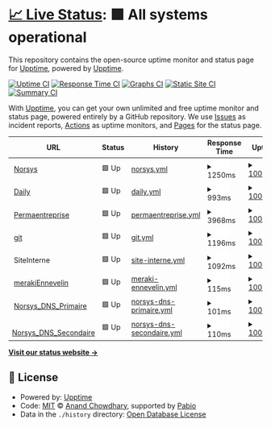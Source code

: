 # [📈 Live Status](https://upptime.github.io/upptime): <!--live status--> **🟩 All systems operational**

This repository contains the open-source uptime monitor and status page for [Upptime](https://upptime.js.org), powered by [Upptime](https://github.com/upptime/upptime).

[![Uptime CI](https://github.com/upptime/upptime/workflows/Uptime%20CI/badge.svg)](https://github.com/upptime/upptime/actions?query=workflow%3A%22Uptime+CI%22)
[![Response Time CI](https://github.com/upptime/upptime/workflows/Response%20Time%20CI/badge.svg)](https://github.com/upptime/upptime/actions?query=workflow%3A%22Response+Time+CI%22)
[![Graphs CI](https://github.com/upptime/upptime/workflows/Graphs%20CI/badge.svg)](https://github.com/upptime/upptime/actions?query=workflow%3A%22Graphs+CI%22)
[![Static Site CI](https://github.com/upptime/upptime/workflows/Static%20Site%20CI/badge.svg)](https://github.com/upptime/upptime/actions?query=workflow%3A%22Static+Site+CI%22)
[![Summary CI](https://github.com/upptime/upptime/workflows/Summary%20CI/badge.svg)](https://github.com/upptime/upptime/actions?query=workflow%3A%22Summary+CI%22)

With [Upptime](https://upptime.js.org), you can get your own unlimited and free uptime monitor and status page, powered entirely by a GitHub repository. We use [Issues](https://github.com/upptime/upptime/issues) as incident reports, [Actions](https://github.com/upptime/upptime/actions) as uptime monitors, and [Pages](https://upptime.github.io/upptime) for the status page.

<!--start: status pages-->
<!-- This summary is generated by Upptime (https://github.com/upptime/upptime) -->
<!-- Do not edit this manually, your changes will be overwritten -->
<!-- prettier-ignore -->
| URL | Status | History | Response Time | Uptime |
| --- | ------ | ------- | ------------- | ------ |
| <img alt="" src="https://icons.duckduckgo.com/ip3/www.norsys.fr.ico" height="13"> [Norsys](https://www.norsys.fr) | 🟩 Up | [norsys.yml](https://github.com/svasseur/uptime/commits/HEAD/history/norsys.yml) | <details><summary><img alt="Response time graph" src="./graphs/norsys/response-time-week.png" height="20"> 1250ms</summary><br><a href="https://upptime.github.io/upptime/history/norsys"><img alt="Response time 1287" src="https://img.shields.io/endpoint?url=https%3A%2F%2Fraw.githubusercontent.com%2Fsvasseur%2Fuptime%2FHEAD%2Fapi%2Fnorsys%2Fresponse-time.json"></a><br><a href="https://upptime.github.io/upptime/history/norsys"><img alt="24-hour response time 943" src="https://img.shields.io/endpoint?url=https%3A%2F%2Fraw.githubusercontent.com%2Fsvasseur%2Fuptime%2FHEAD%2Fapi%2Fnorsys%2Fresponse-time-day.json"></a><br><a href="https://upptime.github.io/upptime/history/norsys"><img alt="7-day response time 1250" src="https://img.shields.io/endpoint?url=https%3A%2F%2Fraw.githubusercontent.com%2Fsvasseur%2Fuptime%2FHEAD%2Fapi%2Fnorsys%2Fresponse-time-week.json"></a><br><a href="https://upptime.github.io/upptime/history/norsys"><img alt="30-day response time 1225" src="https://img.shields.io/endpoint?url=https%3A%2F%2Fraw.githubusercontent.com%2Fsvasseur%2Fuptime%2FHEAD%2Fapi%2Fnorsys%2Fresponse-time-month.json"></a><br><a href="https://upptime.github.io/upptime/history/norsys"><img alt="1-year response time 1287" src="https://img.shields.io/endpoint?url=https%3A%2F%2Fraw.githubusercontent.com%2Fsvasseur%2Fuptime%2FHEAD%2Fapi%2Fnorsys%2Fresponse-time-year.json"></a></details> | <details><summary><a href="https://upptime.github.io/upptime/history/norsys">100.00%</a></summary><a href="https://upptime.github.io/upptime/history/norsys"><img alt="All-time uptime 99.94%" src="https://img.shields.io/endpoint?url=https%3A%2F%2Fraw.githubusercontent.com%2Fsvasseur%2Fuptime%2FHEAD%2Fapi%2Fnorsys%2Fuptime.json"></a><br><a href="https://upptime.github.io/upptime/history/norsys"><img alt="24-hour uptime 100.00%" src="https://img.shields.io/endpoint?url=https%3A%2F%2Fraw.githubusercontent.com%2Fsvasseur%2Fuptime%2FHEAD%2Fapi%2Fnorsys%2Fuptime-day.json"></a><br><a href="https://upptime.github.io/upptime/history/norsys"><img alt="7-day uptime 100.00%" src="https://img.shields.io/endpoint?url=https%3A%2F%2Fraw.githubusercontent.com%2Fsvasseur%2Fuptime%2FHEAD%2Fapi%2Fnorsys%2Fuptime-week.json"></a><br><a href="https://upptime.github.io/upptime/history/norsys"><img alt="30-day uptime 100.00%" src="https://img.shields.io/endpoint?url=https%3A%2F%2Fraw.githubusercontent.com%2Fsvasseur%2Fuptime%2FHEAD%2Fapi%2Fnorsys%2Fuptime-month.json"></a><br><a href="https://upptime.github.io/upptime/history/norsys"><img alt="1-year uptime 99.94%" src="https://img.shields.io/endpoint?url=https%3A%2F%2Fraw.githubusercontent.com%2Fsvasseur%2Fuptime%2FHEAD%2Fapi%2Fnorsys%2Fuptime-year.json"></a></details>
| <img alt="" src="https://icons.duckduckgo.com/ip3/norsys-daily.norsys.fr.ico" height="13"> [Daily](https://norsys-daily.norsys.fr) | 🟩 Up | [daily.yml](https://github.com/svasseur/uptime/commits/HEAD/history/daily.yml) | <details><summary><img alt="Response time graph" src="./graphs/daily/response-time-week.png" height="20"> 993ms</summary><br><a href="https://upptime.github.io/upptime/history/daily"><img alt="Response time 1000" src="https://img.shields.io/endpoint?url=https%3A%2F%2Fraw.githubusercontent.com%2Fsvasseur%2Fuptime%2FHEAD%2Fapi%2Fdaily%2Fresponse-time.json"></a><br><a href="https://upptime.github.io/upptime/history/daily"><img alt="24-hour response time 768" src="https://img.shields.io/endpoint?url=https%3A%2F%2Fraw.githubusercontent.com%2Fsvasseur%2Fuptime%2FHEAD%2Fapi%2Fdaily%2Fresponse-time-day.json"></a><br><a href="https://upptime.github.io/upptime/history/daily"><img alt="7-day response time 993" src="https://img.shields.io/endpoint?url=https%3A%2F%2Fraw.githubusercontent.com%2Fsvasseur%2Fuptime%2FHEAD%2Fapi%2Fdaily%2Fresponse-time-week.json"></a><br><a href="https://upptime.github.io/upptime/history/daily"><img alt="30-day response time 953" src="https://img.shields.io/endpoint?url=https%3A%2F%2Fraw.githubusercontent.com%2Fsvasseur%2Fuptime%2FHEAD%2Fapi%2Fdaily%2Fresponse-time-month.json"></a><br><a href="https://upptime.github.io/upptime/history/daily"><img alt="1-year response time 1000" src="https://img.shields.io/endpoint?url=https%3A%2F%2Fraw.githubusercontent.com%2Fsvasseur%2Fuptime%2FHEAD%2Fapi%2Fdaily%2Fresponse-time-year.json"></a></details> | <details><summary><a href="https://upptime.github.io/upptime/history/daily">100.00%</a></summary><a href="https://upptime.github.io/upptime/history/daily"><img alt="All-time uptime 99.94%" src="https://img.shields.io/endpoint?url=https%3A%2F%2Fraw.githubusercontent.com%2Fsvasseur%2Fuptime%2FHEAD%2Fapi%2Fdaily%2Fuptime.json"></a><br><a href="https://upptime.github.io/upptime/history/daily"><img alt="24-hour uptime 100.00%" src="https://img.shields.io/endpoint?url=https%3A%2F%2Fraw.githubusercontent.com%2Fsvasseur%2Fuptime%2FHEAD%2Fapi%2Fdaily%2Fuptime-day.json"></a><br><a href="https://upptime.github.io/upptime/history/daily"><img alt="7-day uptime 100.00%" src="https://img.shields.io/endpoint?url=https%3A%2F%2Fraw.githubusercontent.com%2Fsvasseur%2Fuptime%2FHEAD%2Fapi%2Fdaily%2Fuptime-week.json"></a><br><a href="https://upptime.github.io/upptime/history/daily"><img alt="30-day uptime 100.00%" src="https://img.shields.io/endpoint?url=https%3A%2F%2Fraw.githubusercontent.com%2Fsvasseur%2Fuptime%2FHEAD%2Fapi%2Fdaily%2Fuptime-month.json"></a><br><a href="https://upptime.github.io/upptime/history/daily"><img alt="1-year uptime 99.94%" src="https://img.shields.io/endpoint?url=https%3A%2F%2Fraw.githubusercontent.com%2Fsvasseur%2Fuptime%2FHEAD%2Fapi%2Fdaily%2Fuptime-year.json"></a></details>
| <img alt="" src="https://icons.duckduckgo.com/ip3/www.permaentreprise.fr.ico" height="13"> [Permaentreprise](https://www.permaentreprise.fr) | 🟩 Up | [permaentreprise.yml](https://github.com/svasseur/uptime/commits/HEAD/history/permaentreprise.yml) | <details><summary><img alt="Response time graph" src="./graphs/permaentreprise/response-time-week.png" height="20"> 3968ms</summary><br><a href="https://upptime.github.io/upptime/history/permaentreprise"><img alt="Response time 4279" src="https://img.shields.io/endpoint?url=https%3A%2F%2Fraw.githubusercontent.com%2Fsvasseur%2Fuptime%2FHEAD%2Fapi%2Fpermaentreprise%2Fresponse-time.json"></a><br><a href="https://upptime.github.io/upptime/history/permaentreprise"><img alt="24-hour response time 3648" src="https://img.shields.io/endpoint?url=https%3A%2F%2Fraw.githubusercontent.com%2Fsvasseur%2Fuptime%2FHEAD%2Fapi%2Fpermaentreprise%2Fresponse-time-day.json"></a><br><a href="https://upptime.github.io/upptime/history/permaentreprise"><img alt="7-day response time 3968" src="https://img.shields.io/endpoint?url=https%3A%2F%2Fraw.githubusercontent.com%2Fsvasseur%2Fuptime%2FHEAD%2Fapi%2Fpermaentreprise%2Fresponse-time-week.json"></a><br><a href="https://upptime.github.io/upptime/history/permaentreprise"><img alt="30-day response time 4157" src="https://img.shields.io/endpoint?url=https%3A%2F%2Fraw.githubusercontent.com%2Fsvasseur%2Fuptime%2FHEAD%2Fapi%2Fpermaentreprise%2Fresponse-time-month.json"></a><br><a href="https://upptime.github.io/upptime/history/permaentreprise"><img alt="1-year response time 4279" src="https://img.shields.io/endpoint?url=https%3A%2F%2Fraw.githubusercontent.com%2Fsvasseur%2Fuptime%2FHEAD%2Fapi%2Fpermaentreprise%2Fresponse-time-year.json"></a></details> | <details><summary><a href="https://upptime.github.io/upptime/history/permaentreprise">100.00%</a></summary><a href="https://upptime.github.io/upptime/history/permaentreprise"><img alt="All-time uptime 99.94%" src="https://img.shields.io/endpoint?url=https%3A%2F%2Fraw.githubusercontent.com%2Fsvasseur%2Fuptime%2FHEAD%2Fapi%2Fpermaentreprise%2Fuptime.json"></a><br><a href="https://upptime.github.io/upptime/history/permaentreprise"><img alt="24-hour uptime 100.00%" src="https://img.shields.io/endpoint?url=https%3A%2F%2Fraw.githubusercontent.com%2Fsvasseur%2Fuptime%2FHEAD%2Fapi%2Fpermaentreprise%2Fuptime-day.json"></a><br><a href="https://upptime.github.io/upptime/history/permaentreprise"><img alt="7-day uptime 100.00%" src="https://img.shields.io/endpoint?url=https%3A%2F%2Fraw.githubusercontent.com%2Fsvasseur%2Fuptime%2FHEAD%2Fapi%2Fpermaentreprise%2Fuptime-week.json"></a><br><a href="https://upptime.github.io/upptime/history/permaentreprise"><img alt="30-day uptime 100.00%" src="https://img.shields.io/endpoint?url=https%3A%2F%2Fraw.githubusercontent.com%2Fsvasseur%2Fuptime%2FHEAD%2Fapi%2Fpermaentreprise%2Fuptime-month.json"></a><br><a href="https://upptime.github.io/upptime/history/permaentreprise"><img alt="1-year uptime 99.94%" src="https://img.shields.io/endpoint?url=https%3A%2F%2Fraw.githubusercontent.com%2Fsvasseur%2Fuptime%2FHEAD%2Fapi%2Fpermaentreprise%2Fuptime-year.json"></a></details>
| <img alt="" src="https://icons.duckduckgo.com/ip3/git.norsys.fr.ico" height="13"> [git](https://git.norsys.fr) | 🟩 Up | [git.yml](https://github.com/svasseur/uptime/commits/HEAD/history/git.yml) | <details><summary><img alt="Response time graph" src="./graphs/git/response-time-week.png" height="20"> 1196ms</summary><br><a href="https://upptime.github.io/upptime/history/git"><img alt="Response time 1098" src="https://img.shields.io/endpoint?url=https%3A%2F%2Fraw.githubusercontent.com%2Fsvasseur%2Fuptime%2FHEAD%2Fapi%2Fgit%2Fresponse-time.json"></a><br><a href="https://upptime.github.io/upptime/history/git"><img alt="24-hour response time 893" src="https://img.shields.io/endpoint?url=https%3A%2F%2Fraw.githubusercontent.com%2Fsvasseur%2Fuptime%2FHEAD%2Fapi%2Fgit%2Fresponse-time-day.json"></a><br><a href="https://upptime.github.io/upptime/history/git"><img alt="7-day response time 1196" src="https://img.shields.io/endpoint?url=https%3A%2F%2Fraw.githubusercontent.com%2Fsvasseur%2Fuptime%2FHEAD%2Fapi%2Fgit%2Fresponse-time-week.json"></a><br><a href="https://upptime.github.io/upptime/history/git"><img alt="30-day response time 1060" src="https://img.shields.io/endpoint?url=https%3A%2F%2Fraw.githubusercontent.com%2Fsvasseur%2Fuptime%2FHEAD%2Fapi%2Fgit%2Fresponse-time-month.json"></a><br><a href="https://upptime.github.io/upptime/history/git"><img alt="1-year response time 1098" src="https://img.shields.io/endpoint?url=https%3A%2F%2Fraw.githubusercontent.com%2Fsvasseur%2Fuptime%2FHEAD%2Fapi%2Fgit%2Fresponse-time-year.json"></a></details> | <details><summary><a href="https://upptime.github.io/upptime/history/git">100.00%</a></summary><a href="https://upptime.github.io/upptime/history/git"><img alt="All-time uptime 99.89%" src="https://img.shields.io/endpoint?url=https%3A%2F%2Fraw.githubusercontent.com%2Fsvasseur%2Fuptime%2FHEAD%2Fapi%2Fgit%2Fuptime.json"></a><br><a href="https://upptime.github.io/upptime/history/git"><img alt="24-hour uptime 100.00%" src="https://img.shields.io/endpoint?url=https%3A%2F%2Fraw.githubusercontent.com%2Fsvasseur%2Fuptime%2FHEAD%2Fapi%2Fgit%2Fuptime-day.json"></a><br><a href="https://upptime.github.io/upptime/history/git"><img alt="7-day uptime 100.00%" src="https://img.shields.io/endpoint?url=https%3A%2F%2Fraw.githubusercontent.com%2Fsvasseur%2Fuptime%2FHEAD%2Fapi%2Fgit%2Fuptime-week.json"></a><br><a href="https://upptime.github.io/upptime/history/git"><img alt="30-day uptime 100.00%" src="https://img.shields.io/endpoint?url=https%3A%2F%2Fraw.githubusercontent.com%2Fsvasseur%2Fuptime%2FHEAD%2Fapi%2Fgit%2Fuptime-month.json"></a><br><a href="https://upptime.github.io/upptime/history/git"><img alt="1-year uptime 99.89%" src="https://img.shields.io/endpoint?url=https%3A%2F%2Fraw.githubusercontent.com%2Fsvasseur%2Fuptime%2FHEAD%2Fapi%2Fgit%2Fuptime-year.json"></a></details>
| <img alt="" src="https://icons.duckduckgo.com/ip3/null.ico" height="13"> SiteInterne | 🟩 Up | [site-interne.yml](https://github.com/svasseur/uptime/commits/HEAD/history/site-interne.yml) | <details><summary><img alt="Response time graph" src="./graphs/site-interne/response-time-week.png" height="20"> 1092ms</summary><br><a href="https://upptime.github.io/upptime/history/site-interne"><img alt="Response time 1177" src="https://img.shields.io/endpoint?url=https%3A%2F%2Fraw.githubusercontent.com%2Fsvasseur%2Fuptime%2FHEAD%2Fapi%2Fsite-interne%2Fresponse-time.json"></a><br><a href="https://upptime.github.io/upptime/history/site-interne"><img alt="24-hour response time 914" src="https://img.shields.io/endpoint?url=https%3A%2F%2Fraw.githubusercontent.com%2Fsvasseur%2Fuptime%2FHEAD%2Fapi%2Fsite-interne%2Fresponse-time-day.json"></a><br><a href="https://upptime.github.io/upptime/history/site-interne"><img alt="7-day response time 1092" src="https://img.shields.io/endpoint?url=https%3A%2F%2Fraw.githubusercontent.com%2Fsvasseur%2Fuptime%2FHEAD%2Fapi%2Fsite-interne%2Fresponse-time-week.json"></a><br><a href="https://upptime.github.io/upptime/history/site-interne"><img alt="30-day response time 1146" src="https://img.shields.io/endpoint?url=https%3A%2F%2Fraw.githubusercontent.com%2Fsvasseur%2Fuptime%2FHEAD%2Fapi%2Fsite-interne%2Fresponse-time-month.json"></a><br><a href="https://upptime.github.io/upptime/history/site-interne"><img alt="1-year response time 1177" src="https://img.shields.io/endpoint?url=https%3A%2F%2Fraw.githubusercontent.com%2Fsvasseur%2Fuptime%2FHEAD%2Fapi%2Fsite-interne%2Fresponse-time-year.json"></a></details> | <details><summary><a href="https://upptime.github.io/upptime/history/site-interne">100.00%</a></summary><a href="https://upptime.github.io/upptime/history/site-interne"><img alt="All-time uptime 99.85%" src="https://img.shields.io/endpoint?url=https%3A%2F%2Fraw.githubusercontent.com%2Fsvasseur%2Fuptime%2FHEAD%2Fapi%2Fsite-interne%2Fuptime.json"></a><br><a href="https://upptime.github.io/upptime/history/site-interne"><img alt="24-hour uptime 100.00%" src="https://img.shields.io/endpoint?url=https%3A%2F%2Fraw.githubusercontent.com%2Fsvasseur%2Fuptime%2FHEAD%2Fapi%2Fsite-interne%2Fuptime-day.json"></a><br><a href="https://upptime.github.io/upptime/history/site-interne"><img alt="7-day uptime 100.00%" src="https://img.shields.io/endpoint?url=https%3A%2F%2Fraw.githubusercontent.com%2Fsvasseur%2Fuptime%2FHEAD%2Fapi%2Fsite-interne%2Fuptime-week.json"></a><br><a href="https://upptime.github.io/upptime/history/site-interne"><img alt="30-day uptime 100.00%" src="https://img.shields.io/endpoint?url=https%3A%2F%2Fraw.githubusercontent.com%2Fsvasseur%2Fuptime%2FHEAD%2Fapi%2Fsite-interne%2Fuptime-month.json"></a><br><a href="https://upptime.github.io/upptime/history/site-interne"><img alt="1-year uptime 99.85%" src="https://img.shields.io/endpoint?url=https%3A%2F%2Fraw.githubusercontent.com%2Fsvasseur%2Fuptime%2FHEAD%2Fapi%2Fsite-interne%2Fuptime-year.json"></a></details>
| <img alt="" src="https://icons.duckduckgo.com/ip3/null.ico" height="13"> [merakiEnnevelin](ennevelin-wired-hppnhzqhtq.dynamic-m.com) | 🟩 Up | [meraki-ennevelin.yml](https://github.com/svasseur/uptime/commits/HEAD/history/meraki-ennevelin.yml) | <details><summary><img alt="Response time graph" src="./graphs/meraki-ennevelin/response-time-week.png" height="20"> 115ms</summary><br><a href="https://upptime.github.io/upptime/history/meraki-ennevelin"><img alt="Response time 122" src="https://img.shields.io/endpoint?url=https%3A%2F%2Fraw.githubusercontent.com%2Fsvasseur%2Fuptime%2FHEAD%2Fapi%2Fmeraki-ennevelin%2Fresponse-time.json"></a><br><a href="https://upptime.github.io/upptime/history/meraki-ennevelin"><img alt="24-hour response time 102" src="https://img.shields.io/endpoint?url=https%3A%2F%2Fraw.githubusercontent.com%2Fsvasseur%2Fuptime%2FHEAD%2Fapi%2Fmeraki-ennevelin%2Fresponse-time-day.json"></a><br><a href="https://upptime.github.io/upptime/history/meraki-ennevelin"><img alt="7-day response time 115" src="https://img.shields.io/endpoint?url=https%3A%2F%2Fraw.githubusercontent.com%2Fsvasseur%2Fuptime%2FHEAD%2Fapi%2Fmeraki-ennevelin%2Fresponse-time-week.json"></a><br><a href="https://upptime.github.io/upptime/history/meraki-ennevelin"><img alt="30-day response time 114" src="https://img.shields.io/endpoint?url=https%3A%2F%2Fraw.githubusercontent.com%2Fsvasseur%2Fuptime%2FHEAD%2Fapi%2Fmeraki-ennevelin%2Fresponse-time-month.json"></a><br><a href="https://upptime.github.io/upptime/history/meraki-ennevelin"><img alt="1-year response time 122" src="https://img.shields.io/endpoint?url=https%3A%2F%2Fraw.githubusercontent.com%2Fsvasseur%2Fuptime%2FHEAD%2Fapi%2Fmeraki-ennevelin%2Fresponse-time-year.json"></a></details> | <details><summary><a href="https://upptime.github.io/upptime/history/meraki-ennevelin">100.00%</a></summary><a href="https://upptime.github.io/upptime/history/meraki-ennevelin"><img alt="All-time uptime 99.94%" src="https://img.shields.io/endpoint?url=https%3A%2F%2Fraw.githubusercontent.com%2Fsvasseur%2Fuptime%2FHEAD%2Fapi%2Fmeraki-ennevelin%2Fuptime.json"></a><br><a href="https://upptime.github.io/upptime/history/meraki-ennevelin"><img alt="24-hour uptime 100.00%" src="https://img.shields.io/endpoint?url=https%3A%2F%2Fraw.githubusercontent.com%2Fsvasseur%2Fuptime%2FHEAD%2Fapi%2Fmeraki-ennevelin%2Fuptime-day.json"></a><br><a href="https://upptime.github.io/upptime/history/meraki-ennevelin"><img alt="7-day uptime 100.00%" src="https://img.shields.io/endpoint?url=https%3A%2F%2Fraw.githubusercontent.com%2Fsvasseur%2Fuptime%2FHEAD%2Fapi%2Fmeraki-ennevelin%2Fuptime-week.json"></a><br><a href="https://upptime.github.io/upptime/history/meraki-ennevelin"><img alt="30-day uptime 100.00%" src="https://img.shields.io/endpoint?url=https%3A%2F%2Fraw.githubusercontent.com%2Fsvasseur%2Fuptime%2FHEAD%2Fapi%2Fmeraki-ennevelin%2Fuptime-month.json"></a><br><a href="https://upptime.github.io/upptime/history/meraki-ennevelin"><img alt="1-year uptime 99.94%" src="https://img.shields.io/endpoint?url=https%3A%2F%2Fraw.githubusercontent.com%2Fsvasseur%2Fuptime%2FHEAD%2Fapi%2Fmeraki-ennevelin%2Fuptime-year.json"></a></details>
| <img alt="" src="https://icons.duckduckgo.com/ip3/null.ico" height="13"> [Norsys_DNS_Primaire](ns1.norsys.fr) | 🟩 Up | [norsys-dns-primaire.yml](https://github.com/svasseur/uptime/commits/HEAD/history/norsys-dns-primaire.yml) | <details><summary><img alt="Response time graph" src="./graphs/norsys-dns-primaire/response-time-week.png" height="20"> 101ms</summary><br><a href="https://upptime.github.io/upptime/history/norsys-dns-primaire"><img alt="Response time 110" src="https://img.shields.io/endpoint?url=https%3A%2F%2Fraw.githubusercontent.com%2Fsvasseur%2Fuptime%2FHEAD%2Fapi%2Fnorsys-dns-primaire%2Fresponse-time.json"></a><br><a href="https://upptime.github.io/upptime/history/norsys-dns-primaire"><img alt="24-hour response time 82" src="https://img.shields.io/endpoint?url=https%3A%2F%2Fraw.githubusercontent.com%2Fsvasseur%2Fuptime%2FHEAD%2Fapi%2Fnorsys-dns-primaire%2Fresponse-time-day.json"></a><br><a href="https://upptime.github.io/upptime/history/norsys-dns-primaire"><img alt="7-day response time 101" src="https://img.shields.io/endpoint?url=https%3A%2F%2Fraw.githubusercontent.com%2Fsvasseur%2Fuptime%2FHEAD%2Fapi%2Fnorsys-dns-primaire%2Fresponse-time-week.json"></a><br><a href="https://upptime.github.io/upptime/history/norsys-dns-primaire"><img alt="30-day response time 101" src="https://img.shields.io/endpoint?url=https%3A%2F%2Fraw.githubusercontent.com%2Fsvasseur%2Fuptime%2FHEAD%2Fapi%2Fnorsys-dns-primaire%2Fresponse-time-month.json"></a><br><a href="https://upptime.github.io/upptime/history/norsys-dns-primaire"><img alt="1-year response time 110" src="https://img.shields.io/endpoint?url=https%3A%2F%2Fraw.githubusercontent.com%2Fsvasseur%2Fuptime%2FHEAD%2Fapi%2Fnorsys-dns-primaire%2Fresponse-time-year.json"></a></details> | <details><summary><a href="https://upptime.github.io/upptime/history/norsys-dns-primaire">100.00%</a></summary><a href="https://upptime.github.io/upptime/history/norsys-dns-primaire"><img alt="All-time uptime 100.00%" src="https://img.shields.io/endpoint?url=https%3A%2F%2Fraw.githubusercontent.com%2Fsvasseur%2Fuptime%2FHEAD%2Fapi%2Fnorsys-dns-primaire%2Fuptime.json"></a><br><a href="https://upptime.github.io/upptime/history/norsys-dns-primaire"><img alt="24-hour uptime 100.00%" src="https://img.shields.io/endpoint?url=https%3A%2F%2Fraw.githubusercontent.com%2Fsvasseur%2Fuptime%2FHEAD%2Fapi%2Fnorsys-dns-primaire%2Fuptime-day.json"></a><br><a href="https://upptime.github.io/upptime/history/norsys-dns-primaire"><img alt="7-day uptime 100.00%" src="https://img.shields.io/endpoint?url=https%3A%2F%2Fraw.githubusercontent.com%2Fsvasseur%2Fuptime%2FHEAD%2Fapi%2Fnorsys-dns-primaire%2Fuptime-week.json"></a><br><a href="https://upptime.github.io/upptime/history/norsys-dns-primaire"><img alt="30-day uptime 100.00%" src="https://img.shields.io/endpoint?url=https%3A%2F%2Fraw.githubusercontent.com%2Fsvasseur%2Fuptime%2FHEAD%2Fapi%2Fnorsys-dns-primaire%2Fuptime-month.json"></a><br><a href="https://upptime.github.io/upptime/history/norsys-dns-primaire"><img alt="1-year uptime 100.00%" src="https://img.shields.io/endpoint?url=https%3A%2F%2Fraw.githubusercontent.com%2Fsvasseur%2Fuptime%2FHEAD%2Fapi%2Fnorsys-dns-primaire%2Fuptime-year.json"></a></details>
| <img alt="" src="https://icons.duckduckgo.com/ip3/null.ico" height="13"> [Norsys_DNS_Secondaire](ns2.norsys.fr) | 🟩 Up | [norsys-dns-secondaire.yml](https://github.com/svasseur/uptime/commits/HEAD/history/norsys-dns-secondaire.yml) | <details><summary><img alt="Response time graph" src="./graphs/norsys-dns-secondaire/response-time-week.png" height="20"> 110ms</summary><br><a href="https://upptime.github.io/upptime/history/norsys-dns-secondaire"><img alt="Response time 117" src="https://img.shields.io/endpoint?url=https%3A%2F%2Fraw.githubusercontent.com%2Fsvasseur%2Fuptime%2FHEAD%2Fapi%2Fnorsys-dns-secondaire%2Fresponse-time.json"></a><br><a href="https://upptime.github.io/upptime/history/norsys-dns-secondaire"><img alt="24-hour response time 91" src="https://img.shields.io/endpoint?url=https%3A%2F%2Fraw.githubusercontent.com%2Fsvasseur%2Fuptime%2FHEAD%2Fapi%2Fnorsys-dns-secondaire%2Fresponse-time-day.json"></a><br><a href="https://upptime.github.io/upptime/history/norsys-dns-secondaire"><img alt="7-day response time 110" src="https://img.shields.io/endpoint?url=https%3A%2F%2Fraw.githubusercontent.com%2Fsvasseur%2Fuptime%2FHEAD%2Fapi%2Fnorsys-dns-secondaire%2Fresponse-time-week.json"></a><br><a href="https://upptime.github.io/upptime/history/norsys-dns-secondaire"><img alt="30-day response time 109" src="https://img.shields.io/endpoint?url=https%3A%2F%2Fraw.githubusercontent.com%2Fsvasseur%2Fuptime%2FHEAD%2Fapi%2Fnorsys-dns-secondaire%2Fresponse-time-month.json"></a><br><a href="https://upptime.github.io/upptime/history/norsys-dns-secondaire"><img alt="1-year response time 117" src="https://img.shields.io/endpoint?url=https%3A%2F%2Fraw.githubusercontent.com%2Fsvasseur%2Fuptime%2FHEAD%2Fapi%2Fnorsys-dns-secondaire%2Fresponse-time-year.json"></a></details> | <details><summary><a href="https://upptime.github.io/upptime/history/norsys-dns-secondaire">100.00%</a></summary><a href="https://upptime.github.io/upptime/history/norsys-dns-secondaire"><img alt="All-time uptime 98.47%" src="https://img.shields.io/endpoint?url=https%3A%2F%2Fraw.githubusercontent.com%2Fsvasseur%2Fuptime%2FHEAD%2Fapi%2Fnorsys-dns-secondaire%2Fuptime.json"></a><br><a href="https://upptime.github.io/upptime/history/norsys-dns-secondaire"><img alt="24-hour uptime 100.00%" src="https://img.shields.io/endpoint?url=https%3A%2F%2Fraw.githubusercontent.com%2Fsvasseur%2Fuptime%2FHEAD%2Fapi%2Fnorsys-dns-secondaire%2Fuptime-day.json"></a><br><a href="https://upptime.github.io/upptime/history/norsys-dns-secondaire"><img alt="7-day uptime 100.00%" src="https://img.shields.io/endpoint?url=https%3A%2F%2Fraw.githubusercontent.com%2Fsvasseur%2Fuptime%2FHEAD%2Fapi%2Fnorsys-dns-secondaire%2Fuptime-week.json"></a><br><a href="https://upptime.github.io/upptime/history/norsys-dns-secondaire"><img alt="30-day uptime 96.90%" src="https://img.shields.io/endpoint?url=https%3A%2F%2Fraw.githubusercontent.com%2Fsvasseur%2Fuptime%2FHEAD%2Fapi%2Fnorsys-dns-secondaire%2Fuptime-month.json"></a><br><a href="https://upptime.github.io/upptime/history/norsys-dns-secondaire"><img alt="1-year uptime 98.47%" src="https://img.shields.io/endpoint?url=https%3A%2F%2Fraw.githubusercontent.com%2Fsvasseur%2Fuptime%2FHEAD%2Fapi%2Fnorsys-dns-secondaire%2Fuptime-year.json"></a></details>

<!--end: status pages-->

[**Visit our status website →**](https://upptime.github.io/upptime)

## 📄 License

- Powered by: [Upptime](https://github.com/upptime/upptime)
- Code: [MIT](./LICENSE) © [Anand Chowdhary](https://anandchowdhary.com), supported by [Pabio](https://pabio.com)
- Data in the `./history` directory: [Open Database License](https://opendatacommons.org/licenses/odbl/1-0/)
